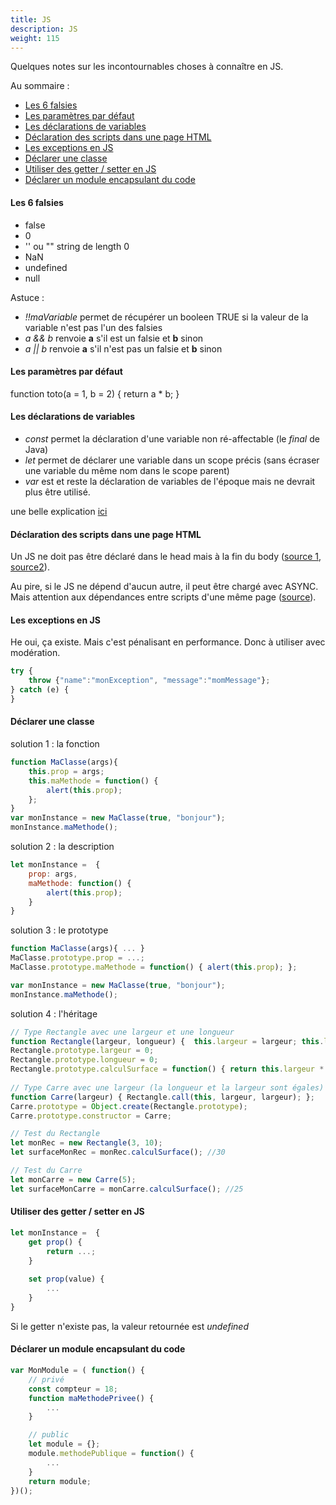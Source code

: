 ```yaml
---
title: JS
description: JS
weight: 115
---
```


Quelques notes sur les incontournables choses à connaître en JS.

Au sommaire :

* [Les 6 falsies](#les-6-falsies)
* [Les paramètres par défaut](#les-paramètres-par-défaut)
* [Les déclarations de variables](#les-déclarations-de-variables)
* [Déclaration des scripts dans une page HTML](#déclaration-des-scripts-dans-une-page-html)
* [Les exceptions en JS](#les-exceptions-en-js)
* [Déclarer une classe](#déclarer-une-classe)
* [Utiliser des getter / setter en JS](#utiliser-des-getter-setter-en-js)
* [Déclarer un module encapsulant du code](#déclarer-un-module-encapsulant-du-code)


#### Les 6 falsies

* false
* 0
* '' ou "" string de length 0
* NaN
* undefined
* null

Astuce : 

* *!!maVariable* permet de récupérer un booleen TRUE si la valeur de la variable n'est pas l'un des falsies
* *a && b* renvoie **a** s'il est un falsie et **b** sinon
* *a || b* renvoie **a** s'il n'est pas un falsie et **b** sinon

#### Les paramètres par défaut

function toto(a = 1, b = 2) { return a * b; }

#### Les déclarations de variables

* *const* permet la déclaration d'une variable non ré-affectable (le *final* de Java)
* *let* permet de déclarer une variable dans un scope précis (sans écraser une variable du même nom dans le scope parent)
* *var* est et reste la déclaration de variables de l'époque mais ne devrait plus être utilisé.

une belle explication [ici](http://putaindecode.io/fr/articles/js/es2015/const-let-var/)

#### Déclaration des scripts dans une page HTML

Un JS ne doit pas être déclaré dans le head mais à la fin du body ([source 1](https://openclassrooms.com/courses/bonnes-pratiques-javascript), [source2](https://www.alsacreations.com/astuce/lire/916-librairie-javascript-jquery-script.html)).

Au pire, si le JS ne dépend d'aucun autre, il peut être chargé avec ASYNC. Mais attention aux dépendances entre scripts d'une même page ([source](https://www.alsacreations.com/astuce/lire/1562-script-attribut-async-defer.html)).

#### Les exceptions en JS
He oui, ça existe. Mais c'est pénalisant en performance. Donc à utiliser avec modération.
```js
try {
	throw {"name":"monException", "message":"momMessage"};
} catch (e) {
}
```

#### Déclarer une classe

solution 1 : la fonction
```js
function MaClasse(args){
	this.prop = args;
	this.maMethode = function() {
		alert(this.prop);
	};
}
var monInstance = new MaClasse(true, "bonjour");
monInstance.maMethode();
```

solution 2 : la description
```js
let monInstance =  {
	prop: args,
	maMethode: function() {
		alert(this.prop);
	}
}
```

solution 3 : le prototype
```js
function MaClasse(args){ ... }
MaClasse.prototype.prop = ...;
MaClasse.prototype.maMethode = function() { alert(this.prop); };

var monInstance = new MaClasse(true, "bonjour");
monInstance.maMethode();
```

solution 4 : l'héritage 
```js
// Type Rectangle avec une largeur et une longueur
function Rectangle(largeur, longueur) {  this.largeur = largeur; this.longueur = longueur; };
Rectangle.prototype.largeur = 0;
Rectangle.prototype.longueur = 0;
Rectangle.prototype.calculSurface = function() { return this.largeur * this.longueur; };
			
// Type Carre avec une largeur (la longueur et la largeur sont égales)
function Carre(largeur) { Rectangle.call(this, largeur, largeur); };
Carre.prototype = Object.create(Rectangle.prototype);
Carre.prototype.constructor = Carre;

// Test du Rectangle
let monRec = new Rectangle(3, 10);
let surfaceMonRec = monRec.calculSurface(); //30

// Test du Carre
let monCarre = new Carre(5);
let surfaceMonCarre = monCarre.calculSurface(); //25
```


#### Utiliser des getter / setter en JS
```js
let monInstance =  {
	get prop() {
		return ...;
	}
	
	set prop(value) {
		...
	}
}
```

Si le getter n'existe pas, la valeur retournée est *undefined*

#### Déclarer un module encapsulant du code
```js
var MonModule = ( function() {
	// privé
	const compteur = 18;
	function maMethodePrivee() {
		...
	}

	// public
	let module = {};
	module.methodePublique = function() {
		...
	}
	return module;
})();
```